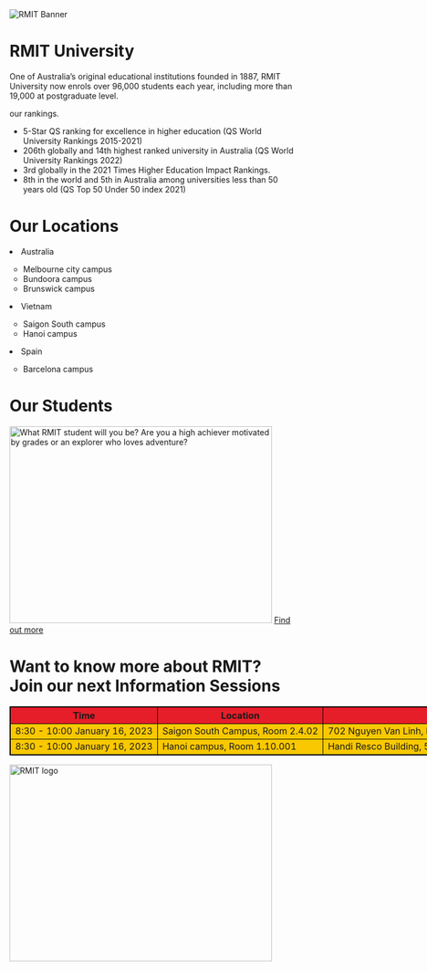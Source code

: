 <!DOCTYPE html>
<html>
<head>
<img src="RMIT_banner.jpg" alt="RMIT Banner">
<title>Page Title</title>
</head>
<body>

<h1>RMIT University</h1>
<p>One of Australia’s original educational institutions founded in 1887, RMIT University now enrols over 96,000 students each year, including more than 19,000 at postgraduate level. </p>
<p> our rankings.</p>
<ul>
  <li>5-Star QS ranking for excellence in higher education (QS World University Rankings 2015-2021)</li>
  <li>206th globally and 14th highest ranked university in Australia (QS World University Rankings 2022)</li>
  <li>3rd globally in the 2021 Times Higher Education Impact Rankings.</li>
  <li>8th in the world and 5th in Australia among universities less than 50 years old (QS Top 50 Under 50 index 2021)</li>
</ul>  
<h1>Our Locations</h1>
   <li>Australia</li>
	<ul style="list-style-type:circle;">
	<li>Melbourne city campus</li>
	<li>Bundoora campus</li>
	<li>Brunswick campus</li>
	</ul>
   <li>Vietnam</li>
	<ul style="list-style-type:circle;">
	<li>Saigon South campus</li>
	<li>Hanoi campus</li>
	</ul>
   <li>Spain</li>
	<ul style="list-style-type:circle;">
	<li>Barcelona campus</li>
	</ul>
<h1>Our Students</h1>
<img src="RMIT_student.jpg" alt="What RMIT student will you be? Are you a high achiever motivated by grades or an explorer who loves adventure?
" width="460" height="345">
<a href="http://www.rmit.edu.au/">Find out more</a>
<h1>Want to know more about RMIT? Join our next Information Sessions</h1>
<style>
table, th, td {
  border:1px solid black;
}
</style>

<table style="width:200%">
  <tr >
    <th style="background-color:rgba(230, 30, 42)">Time</th>
    <th style="background-color:rgba(230, 30, 42)">Location</th>
    <th style="background-color:rgba(230, 30, 42)">Address</th>
  </tr>
  <tr >
    <td style="background-color:rgba(250, 200, 0)"> 8:30 - 10:00 January 16, 2023</td>
    <td style="background-color:rgba(250, 200, 0)">Saigon South Campus, Room 2.4.02</td>
    <td style="background-color:rgba(250, 200, 0)">702 Nguyen Van Linh, District 7, Ho Chi Minh City</td>
  </tr>
  <tr>
    <td style="background-color:rgba(250, 200, 0)">8:30 - 10:00 January 16, 2023</td>
    <td style="background-color:rgba(250, 200, 0)">Hanoi campus, Room 1.10.001</td>
    <td style="background-color:rgba(250, 200, 0)">Handi Resco Building, 521 Kim Ma, Ba Dinh District, Hanoi</td>
  </tr>
</table>
<img src="RMIT_logo.jpg" alt="RMIT logo" width="460" height="345">

</body>
</html>
